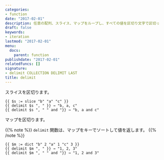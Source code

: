```yaml
---
categories:
- function
date: "2017-02-01"
description: 任意の配列、スライス、マップをループし、すべての値を区切り文字で区切った文字列を返します。
draft: false
keywords:
- iteration
lastmod: "2017-02-01"
menu:
  docs:
    parent: function
publishdate: "2017-02-01"
relatedfuncs: []
signature:
- delimit COLLECTION DELIMIT LAST
title: delimit
---
```


スライスを区切ります。

```go-html-template
{{ $s := slice "b" "a" "c" }}
{{ delimit $s ", " }} → "b, a, c"
{{ delimit $s ", " " and "}} → "b, a and c"
```

マップを区切ります。

{{% note %}}
`delimit` 関数は、マップをキーでソートして値を返します。
{{% /note %}}

```go-html-template
{{ $m := dict "b" 2 "a" 1 "c" 3 }}
{{ delimit $m ", " }} → "1, 2, 3"
{{ delimit $m ", " " and "}} → "1, 2 and 3"
```
